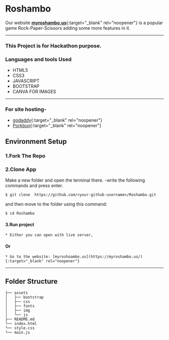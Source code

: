 # **Roshambo**

Our website [**myroshambo.us**](https://myroshambo.us/){:target="_blank" rel="noopener"} is a popular game Rock-Paper-Scissors adding some more features in it.

----
### This Project is for Hackathon purpose.
### Languages and tools Used

* HTML5 
* CSS3
* JAVASCRIPT
* BOOTSTRAP
* CANVA FOR IMAGES
***

### For site hosting-
* [godaddy](https://in.godaddy.com/){:target="_blank" rel="noopener"}
* [Porkbun](https://porkbun.com/){:target="_blank" rel="noopener"}

## Environment Setup

### 1.Fork The Repo

### 2.Clone App

Make a new folder and open the terminal there.
-write the following commands and press enter.
 ```
 $ git clone  https://github.com/<your-github-username>/Roshambo.git
 ```
and then move to the folder using this command:

 ````
 $ cd Roshambo
 ````
 #### 3.Run project
 
    * Either you can open with live server,

 #### Or

    * Go to the website: [myroshoambo.us](https://myroshambo.us/){:target="_blank" rel="noopener"}


***
## Folder Structure

````
├── assets
│   ├── bootstrap
│   ├── css
│   ├── fonts
│   ├── img
│   └── js
├── README.md
└── index.html
└── style.css
└── main.js
````
